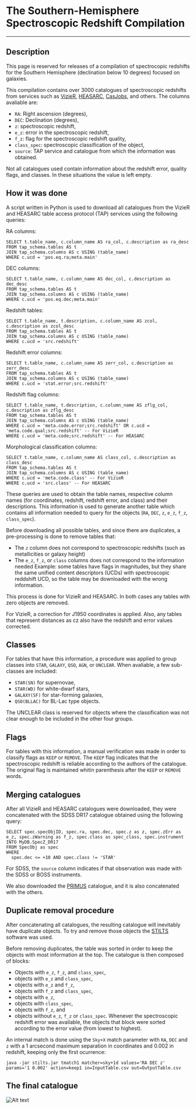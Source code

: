 # The Southern-Hemisphere Spectroscopic Redshift Compilation
---
## Description
This page is reserved for releases of a compilation of spectrocopic redshifts for the Southern Hemisphere (declination below 10 degrees) focused on galaxies.

This compilation contains over 3000 catalogues of spectroscopic redshifts from services such as [VizieR](http://vizier.cds.unistra.fr/), [HEASARC](https://heasarc.gsfc.nasa.gov/), [CasJobs](http://skyserver.sdss.org/CasJobs/), and others. The columns avaliable are:
* `RA`: Right ascension (degrees),
* `DEC`: Declination (degrees),
* `z`: spectroscopic redshift,
* `e_z`: error in the spectroscopic redshift,
* `f_z`: flag for the spectroscopic redshift quality,
* `class_spec`: spectroscopic classification of the object,
* `source`: TAP service and catalogue from which the information was obtained.

Not all catalogues used contain information about the redshift error, quality flags, and classes. In these situations the value is left empty.

## How it was done
A script written in Python is used to download all catalogues from the VizieR and HEASARC table access protocol (TAP) services using the following queries:

RA columns:
```
SELECT t.table_name, c.column_name AS ra_col, c.description as ra_desc
FROM tap_schema.tables AS t
JOIN tap_schema.columns AS c USING (table_name)
WHERE c.ucd = 'pos.eq.ra;meta.main'
```

DEC columns:
```
SELECT t.table_name, c.column_name AS dec_col, c.description as dec_desc
FROM tap_schema.tables AS t
JOIN tap_schema.columns AS c USING (table_name)
WHERE c.ucd = 'pos.eq.dec;meta.main'
```

Redshift tables:
```
SELECT t.table_name, t.description, c.column_name AS zcol, c.description as zcol_desc
FROM tap_schema.tables AS t
JOIN tap_schema.columns AS c USING (table_name)
WHERE c.ucd = 'src.redshift'
```

Redshift error columns:
```
SELECT t.table_name, c.column_name AS zerr_col, c.description as zerr_desc
FROM tap_schema.tables AS t
JOIN tap_schema.columns AS c USING (table_name)
WHERE c.ucd = 'stat.error;src.redshift'
```

Redshift flag columns:
```
SELECT t.table_name, t.description, c.column_name AS zflg_col, c.description as zflg_desc
FROM tap_schema.tables AS t
JOIN tap_schema.columns AS c USING (table_name)
WHERE c.ucd = 'meta.code.error;src.redshift' OR c.ucd = 'meta.code.qual;src.redshift' -- For VizieR
WHERE c.ucd = 'meta.code;src.redshift' -- For HEASARC
```

Morphological classification columns:
```
SELECT t.table_name, c.column_name AS class_col, c.description as class_desc
FROM tap_schema.tables AS t
JOIN tap_schema.columns AS c USING (table_name)
WHERE c.ucd = 'meta.code.class' -- For VizieR
WHERE c.ucd = 'src.class' -- For HEASARC
```

These queries are used to obtain the table names, respective column names (for coordinates, redshift, redshift error, and class) and their descriptions. This information is used to generate another table which contains all information needed to query for the objects (`RA`, `DEC`, `z`, `e_z`, `f_z`, `class_spec`).

Before downloading all possible tables, and since there are duplicates, a pre-processing is done to remove tables that:
* The `z` column does not correspond to spectroscopic redshifts (such as metallicities or galaxy height)
* The `e_z`, `f_z`, or `class` columns does not correspond to the information needed
Example: some tables have flags in magnitudes, but they share the same unified content descriptors (UCDs) with spectroscopic reddshift UCD, so the table may be downloaded with the wrong information.

This process is done for VizieR and HEASARC. In both cases any tables with zero objects are removed.

For VizieR, a correction for J1950 coordinates is applied. Also, any tables that represent distances as cz also have the redshift and error values corrected.

## Classes

For tables that have this information, a procedure was applied to group classes into `STAR`, `GALAXY`, `QSO`, `AGN`, or `UNCLEAR`. When avaliable, a few sub-classes are included:
* `STAR(SN)` for supernovae,
* `STAR(WD)` for white-dwarf stars,
* `GALAXY(SF)` for star-forming galaxies,
* `QSO(BLLAC)` for BL-Lac type objects.

The UNCLEAR class is reserved for objects where the classification was not clear enough to be included in the other four groups.

## Flags

For tables with this information, a manual verification was made in order to classify flags as `KEEP` or `REMOVE`. The `KEEP` flag indicates that the spectroscopic redshift is reliable according to the authors of the catalogue. The original flag is maintained whitin parenthesis after the `KEEP` or `REMOVE` words.

## Merging catalogues

After all VizieR and HEASARC catalogues were downloaded, they were concatenated with the SDSS DR17 catalogue obtained using the following query:
```
SELECT spec.specObjID, spec.ra, spec.dec, spec.z as z, spec.zErr as e_z, spec.zWarning as f_z, spec.class as spec_class, spec.instrument
INTO MyDB.SpecZ_DR17
FROM SpecObj as spec
WHERE
  spec.dec <= +10 AND spec.class != 'STAR'
```
For SDSS, the `source` column indicates if that observation was made with the SDSS or BOSS instruments.

We also downloaded the [PRIMUS](https://primus.ucsd.edu/index.html) catalogue, and it is also concatenated with the others.

## Duplicate removal procedure

After concatenating all catalogues, the resulting catalogue will inevitably have duplicate objects. To try and remove those objects the [STILTS](http://www.star.bris.ac.uk/~mbt/stilts/sun256/index.html) software was used.

Before removing duplicates, the table was sorted in order to keep the objects with most information at the top. The catalogue is then composed of blocks:
* Objects with `e_z`, `f_z`, and `class_spec`,
* objects with `e_z` and `class_spec`,
* objects with `e_z` and `f_z`,
* objects with `f_z` and `class_spec`,
* objects with `e_z`,
* objects with `class_spec`,
* objects with `f_z`, and
* objects without `e_z`, `f_z` or `class_spec`.
Whenever the spectroscopic redshift error was available, the objects that block were sorted according to the error value (from lowest to highest).

An internal match is done using the `Sky+X` match parameter with `RA`, `DEC` and `z` with a 1 arcsecond maximum separation in coordinates and 0.002 in redshift, keeping only the first ocurrence:
```
java -jar stilts.jar tmatch1 matcher=sky+1d values='RA DEC z' params='1 0.002' action=keep1 in=InputTable.csv out=OutputTable.csv
```

## The final catalogue

![Alt text](Images/AllSky_Spec_Scatter.png?raw=true "Title")
